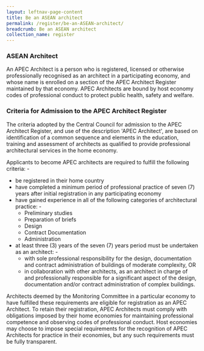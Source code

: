 ```yaml
---
layout: leftnav-page-content
title: Be an ASEAN architect
permalink: /register/be-an-ASEAN-architect/
breadcrumb: Be an ASEAN architect
collection_name: register
---
```


### **ASEAN Architect**

An APEC Architect is a person who is registered, licensed or otherwise professionally recognised as an architect in a participating economy, and whose name is enrolled on a section of the APEC Architect Register maintained by that economy. APEC Architects are bound by host economy codes of professional conduct to protect public health, safety and welfare.

### **Criteria for Admission to the APEC Architect Register**

The criteria adopted by the Central Council for admission to the APEC Architect Register, and use of the description 'APEC Architect', are based on identification of a common sequence and elements in the education, training and assessment of architects as qualified to provide professional architectural services in the home economy.

Applicants to become APEC architects are required to fulfill the following criteria: -
* be registered in their home country
* have completed a minimum period of professional practice of seven (7) years after initial registration in any participating economy
* have gained experience in all of the following categories of architectural practice: -
	* Preliminary studies
	* Preparation of briefs
	* Design
	* Contract Documentation
	* Administration
* at least three (3) years of the seven (7) years period must be undertaken as an architect: -
	* with sole professional responsibility for the design, documentation and contract administration of buildings of moderate complexity, OR
	* in collaboration with other architects, as an architect in charge of and professionally responsible for a significant aspect of the design, documentation and/or contract administration of complex buildings.

Architects deemed by the Monitoring Committee in a particular economy to have fulfilled these requirements are eligible for registration as an APEC Architect. To retain their registration, APEC Architects must comply with obligations imposed by their home economies for maintaining professional competence and observing codes of professional conduct. Host economies may choose to impose special requirements for the recognition of APEC Architects for practice in their economies, but any such requirements must be fully transparent.

